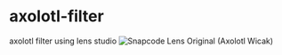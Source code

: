 # axolotl-filter
axolotl filter using lens studio
![Snapcode Lens Original (Axolotl Wicak)](https://user-images.githubusercontent.com/112536140/187670170-369f326f-fea0-4392-ad29-825db0cf162b.png)
